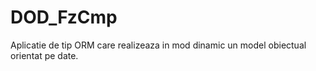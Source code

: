 # DOD_FzCmp

Aplicatie de tip ORM care realizeaza in mod dinamic un model obiectual orientat pe date.
